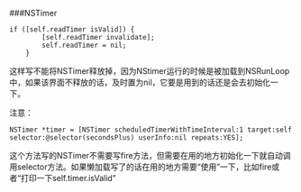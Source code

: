 ###NSTimer


```
if ([self.readTimer isValid]) {
        [self.readTimer invalidate];
        self.readTimer = nil;
    }
```
这样写不能将NSTimer释放掉，因为NStimer运行的时候是被加载到NSRunLoop中，如果该界面不释放的话，及时置为nil，它要是用到的话还是会去初始化一下。




注意：

```
NSTimer *timer = [NSTimer scheduledTimerWithTimeInterval:1 target:self selector:@selector(secondsPlus) userInfo:nil repeats:YES];
```
这个方法写的NSTimer不需要写fire方法，但需要在用的地方初始化一下就自动调用selector方法。如果懒加载写了的话在用的地方需要“使用”一下，比如fire或者“打印一下self.timer.isValid”

